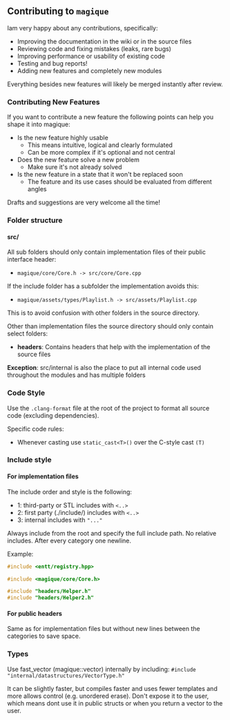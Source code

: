 ## Contributing to `magique`

Iam very happy about any contributions, specifically:

- Improving the documentation in the wiki or in the source files
- Reviewing code and fixing mistakes (leaks, rare bugs)
- Improving performance or usability of existing code
- Testing and bug reports!
- Adding new features and completely new modules

Everything besides new features will likely be merged instantly after review.

### Contributing New Features

If you want to contribute a new feature the following points can help you shape it into magique:

- Is the new feature highly usable
    - This means intuitive, logical and clearly formulated
    - Can be more complex if it's optional and not central
- Does the new feature solve a new problem
    - Make sure it's not already solved
- Is the new feature in a state that it won't be replaced soon
    - The feature and its use cases should be evaluated from different angles

Drafts and suggestions are very welcome all the time!

### Folder structure

#### src/

All sub folders should only contain implementation files of their public interface header:

- `magique/core/Core.h -> src/core/Core.cpp`

If the include folder has a subfolder the implementation avoids this:

- `magique/assets/types/Playlist.h -> src/assets/Playlist.cpp`

This is to avoid confusion with other folders in the source directory.

Other than implementation files the source directory should only contain select folders:

- **headers**: Contains headers that help with the implementation of the source files

**Exception**: src/internal is also the place to put all internal code used throughout the modules and has multiple
folders

### Code Style

Use the `.clang-format` file at the root of the project to format all source code (excluding dependencies).

Specific code rules:

- Whenever casting use `static_cast<T>()` over the C-style cast `(T)`

### Include style

#### For implementation files

The include order and style is the following:

- 1: third-party or STL includes with `<..>`
- 2: first party (./include/) includes with `<..>`
- 3: internal includes with `"..."`

Always include from the root and specify the full include path. No relative includes. After every category one newline.

Example:

```cpp
#include <entt/registry.hpp>

#include <magique/core/Core.h>

#include "headers/Helper.h"
#include "headers/Helper2.h"
```

#### For public headers

Same as for implementation files but without new lines between the categories to save space.

### Types

Use fast_vector (magique::vector) internally by including:
`#include "internal/datastructures/VectorType.h"`

It can be slightly faster, but compiles faster and uses fewer templates and more allows control (e.g. unordered erase).
Don't expose it to the user, which means dont use it in public structs or when you return a vector to the user.